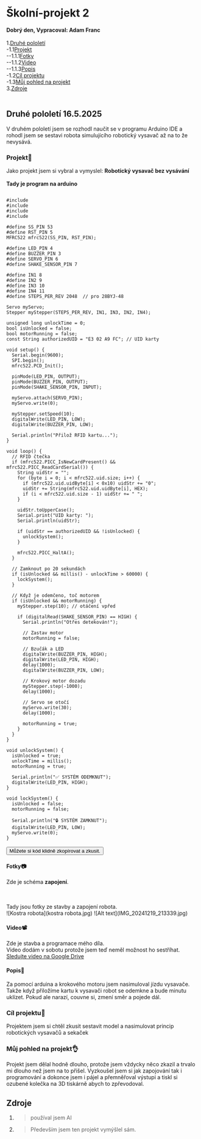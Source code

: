 # Školní-projekt 2
__Dobrý den, Vypracoval: Adam Franc__ <br>
<br>
1.[Druhé pololetí](#prvn%C3%AD-pololet%C3%AD-20122024)<br>
-1.1[Projekt](#projekt)<br>
--1.1.1[Fotky](#fotky)<br>
--1.1.2[Video](#video)<br>
--1.1.3[Popis](#popis)<br>
-1.2[Cíl projektu](#c%C3%ADl-projektu)<br>
-1.3[Můj pohled na projekt](#m%C5%AFj-pohled-na-projekt)<br>
3.[Zdroje](#zdroje)<br>
<br>
## Druhé pololetí 16.5.2025
V druhém pololetí jsem se rozhodl naučit se v programu Arduino IDE a rohodl jsem se sestavi robota simulujícího robotický vysavač až na to že nevysává.
### Projekt📁
Jako projekt jsem si vybral a vymyslel: __Robotický vysavač bez vysávání__<br>
<br>
__Tady je program na arduino__
<pre>
<code id="code-block">
#include <SPI.h>
#include <MFRC522.h>
#include <Servo.h>
#include <Stepper.h>

#define SS_PIN 53
#define RST_PIN 5
MFRC522 mfrc522(SS_PIN, RST_PIN);

#define LED_PIN 4
#define BUZZER_PIN 3
#define SERVO_PIN 6
#define SHAKE_SENSOR_PIN 7

#define IN1 8
#define IN2 9
#define IN3 10
#define IN4 11
#define STEPS_PER_REV 2048  // pro 28BYJ-48

Servo myServo;
Stepper myStepper(STEPS_PER_REV, IN1, IN3, IN2, IN4);

unsigned long unlockTime = 0;
bool isUnlocked = false;
bool motorRunning = false;
const String authorizedUID = "E3 02 A9 FC"; // UID karty

void setup() {
  Serial.begin(9600);
  SPI.begin();
  mfrc522.PCD_Init();

  pinMode(LED_PIN, OUTPUT);
  pinMode(BUZZER_PIN, OUTPUT);
  pinMode(SHAKE_SENSOR_PIN, INPUT);

  myServo.attach(SERVO_PIN);
  myServo.write(0);

  myStepper.setSpeed(10);
  digitalWrite(LED_PIN, LOW);
  digitalWrite(BUZZER_PIN, LOW);

  Serial.println("Přilož RFID kartu...");
}

void loop() {
  // RFID čtečka
  if (mfrc522.PICC_IsNewCardPresent() && mfrc522.PICC_ReadCardSerial()) {
    String uidStr = "";
    for (byte i = 0; i < mfrc522.uid.size; i++) {
      if (mfrc522.uid.uidByte[i] < 0x10) uidStr += "0";
      uidStr += String(mfrc522.uid.uidByte[i], HEX);
      if (i < mfrc522.uid.size - 1) uidStr += " ";
    }

    uidStr.toUpperCase();
    Serial.print("UID karty: ");
    Serial.println(uidStr);

    if (uidStr == authorizedUID && !isUnlocked) {
      unlockSystem();
    }

    mfrc522.PICC_HaltA();
  }

  // Zamknout po 20 sekundách
  if (isUnlocked && millis() - unlockTime > 60000) {
    lockSystem();
  }

  // Když je odemčeno, toč motorem
  if (isUnlocked && motorRunning) {
    myStepper.step(10); // otáčení vpřed

    if (digitalRead(SHAKE_SENSOR_PIN) == HIGH) {
      Serial.println("Otřes detekován!");

      // Zastav motor
      motorRunning = false;

      // Bzučák a LED
      digitalWrite(BUZZER_PIN, HIGH);
      digitalWrite(LED_PIN, HIGH);
      delay(1000);
      digitalWrite(BUZZER_PIN, LOW);

      // Krokový motor dozadu
      myStepper.step(-1000);
      delay(1000);

      // Servo se otočí
      myServo.write(30);
      delay(1000);
      
      motorRunning = true;
    }
  }
}

void unlockSystem() {
  isUnlocked = true;
  unlockTime = millis();
  motorRunning = true;

  Serial.println("✅ SYSTÉM ODEMKNUT");
  digitalWrite(LED_PIN, HIGH);
}

void lockSystem() {
  isUnlocked = false;
  motorRunning = false;

  Serial.println("🔒 SYSTÉM ZAMKNUT");
  digitalWrite(LED_PIN, LOW);
  myServo.write(0);
}
</code>
<button onclick="copyToClipboard()">Můžete si kód klidně zkopírovat a zkusit.</button>
</pre>
#### Fotky📷
Zde je schéma __zapojení__.
<br>

<br>
<br>
Tady jsou fotky ze stavby a zapojení robota.
<br>
![Kostra robota](kostra robota.jpg)
![Alt text](IMG_20241219_213339.jpg)
<br>

#### Video📽
Zde je stavba a programace mého díla.<br>
Video dodám v sobotu protože jsem teď neměl možnost ho sestříhat.<br> 
[Sledujte video na Google Drive](https://drive.google.com/file/d/)
<br>

#### Popis📝
Za pomocí arduina a krokového motoru jsem nasimuloval jízdu vysavače. Takže když přiložíme kartu k vysavači robot se odemkne a bude minutu uklízet. Pokud ale narazí, couvne si, zmení směr a pojede dál.
<br>

### Cíl projektu🎯
Projektem jsem si chtěl zkusit sestavit model a nasimulovat princip robotických vysavačů a sekaček
<br>

### Můj pohled na projekt👌
Projekt jsem dělal hodně dlouho, protože jsem vždycky něco zkazil a trvalo mi dlouho než jsem na to přišel. Vyzkoušel jsem si jak zapojování tak i programování a dokonce jsem i pájel a přemněřoval výstupi a tiskl si ozubené kolečka na 3D tiskárně abych to zpřevodoval.<br>

## Zdroje
1) > používal jsem AI
2) > Především jsem ten projekt vymýšlel sám.

